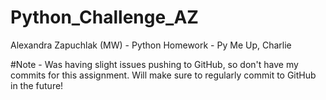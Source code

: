 # Python_Challenge_AZ
Alexandra Zapuchlak (MW) - Python Homework - Py Me Up, Charlie

#Note - Was having slight issues pushing to GitHub, so don't have my commits for this assignment. Will make sure to regularly commit to GitHub in the future!
